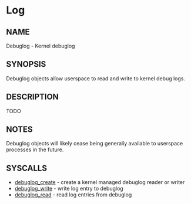 # Log

## NAME

Debuglog - Kernel debuglog

## SYNOPSIS

Debuglog objects allow userspace to read and write to kernel debug logs.

## DESCRIPTION

TODO

## NOTES

Debuglog objects will likely cease being generally available to userspace
processes in the future.

## SYSCALLS

+ [debuglog_create](../syscalls/debuglog_create.md) - create a kernel managed debuglog reader or writer
+ [debuglog_write](../syscalls/debuglog_write.md) - write log entry to debuglog
+ [debuglog_read](../syscalls/debuglog_read.md) - read log entries from debuglog
